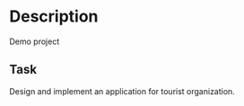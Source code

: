 # Description

Demo project

## Task

Design and implement an application for tourist organization. 
